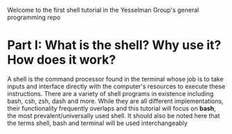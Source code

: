 Welcome to the first shell tutorial in the Yesselman Group's general programming repo
# Part I: What is the shell? Why use it? How does it work? 
A shell is the command processor found in the terminal whose job is to take inputs and interface directly with the computer's resources to execute these instructions. There are a variety of shell programs in existence including bash, csh, zsh, dash and more. While they are all different implementations, their functionality frequently overlaps and this tutorial will focus on **bash**, the most prevalent/universally used shell. It should also be noted here that the terms shell, bash and terminal
will be used interchangeably
